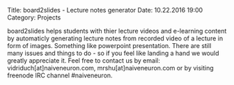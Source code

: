 Title: board2slides - Lecture notes generator
Date: 10.22.2016 19:00
Category: Projects

board2slides helps students with thier lecture videos and e-learning content by
automaticly generating lecture notes from recorded video of a lecture in form of
images. Something like powerpoint presentation. There are still many issues and
things to do - so if you feel like landing a hand we would greatly appreciate it.
Feel free to contact us by email: vidriduch[at]naiveneuron.com,
mrshu[at]naiveneuron.com or by visiting freenode IRC channel #naiveneuron.
